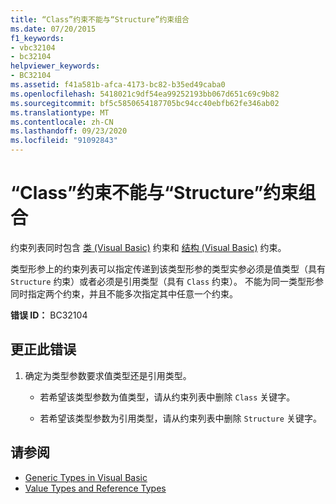 ```yaml
---
title: “Class”约束不能与“Structure”约束组合
ms.date: 07/20/2015
f1_keywords:
- vbc32104
- bc32104
helpviewer_keywords:
- BC32104
ms.assetid: f41a581b-afca-4173-bc82-b35ed49caba0
ms.openlocfilehash: 5418021c9df54ea99252193bb067d651c69c9b82
ms.sourcegitcommit: bf5c5850654187705bc94cc40ebfb62fe346ab02
ms.translationtype: MT
ms.contentlocale: zh-CN
ms.lasthandoff: 09/23/2020
ms.locfileid: "91092843"
---
```

# <a name="class-constraint-and-structure-constraint-cannot-be-combined"></a>“Class”约束不能与“Structure”约束组合

约束列表同时包含 [类 (Visual Basic)](../language-reference/statements/class-statement.md) 约束和 [结构 (Visual Basic)](../language-reference/statements/structure-statement.md) 约束。  
  
 类型形参上的约束列表可以指定传递到该类型形参的类型实参必须是值类型（具有 `Structure` 约束）或者必须是引用类型（具有 `Class` 约束）。 不能为同一类型形参同时指定两个约束，并且不能多次指定其中任意一个约束。  
  
 **错误 ID：** BC32104  
  
## <a name="to-correct-this-error"></a>更正此错误  
  
1. 确定为类型参数要求值类型还是引用类型。  
  
    - 若希望该类型参数为值类型，请从约束列表中删除 `Class` 关键字。  
  
    - 若希望该类型参数为引用类型，请从约束列表中删除 `Structure` 关键字。  
  
## <a name="see-also"></a>请参阅

- [Generic Types in Visual Basic](../programming-guide/language-features/data-types/generic-types.md)
- [Value Types and Reference Types](../programming-guide/language-features/data-types/value-types-and-reference-types.md)
